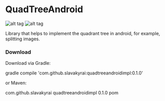 # QuadTreeAndroid

![alt tag](http://i.imgur.com/9fz1O2O.gif)
![alt tag](http://i.imgur.com/r1wfHfE.gif)

Library that helps to implement the quadrant tree in android, for example, splitting images.

### Download

Download via Gradle:

gradle
compile 'com.github.slavakyrai:quadtreeandroidimpl:0.1.0'

or Maven:

<dependency>
  <groupId>com.github.slavakyrai</groupId>
  <artifactId>quadtreeandroidimpl</artifactId>
  <version>0.1.0</version>
  <type>pom</type>
</dependency>
